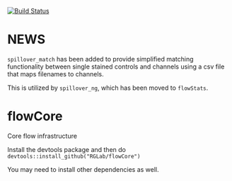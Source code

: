 [![Build Status](https://travis-ci.org/RGLab/flowCore.svg?branch=trunk)](https://travis-ci.org/RGLab/flowCore)

NEWS
=====
`spillover_match` has been added to provide simplified matching functionality between 
single stained controls and channels using a csv file that maps filenames to channels.

This is utilized by `spillover_ng`, which has been moved to `flowStats`.



flowCore
========

Core flow infrastructure

Install the devtools package and then do
`devtools::install_github("RGLab/flowCore")`

You may need to install other dependencies as well.
